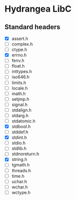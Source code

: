 # Hydrangea LibC
## Standard headers
- [x] assert.h
- [ ] complex.h
- [ ] ctype.h
- [x] errno.h
- [ ] fenv.h
- [ ] float.h
- [ ] inttypes.h
- [ ] iso646.h
- [ ] limits.h
- [ ] locale.h
- [ ] math.h
- [ ] setjmp.h
- [ ] signal.h
- [ ] stdalign.h
- [ ] stdarg.h
- [ ] stdatomic.h
- [x] stdbool.h
- [ ] stddef.h
- [x] stdint.h
- [ ] stdio.h
- [ ] stdlib.h
- [ ] stdnoreturn.h
- [x] string.h
- [ ] tgmath.h
- [ ] threads.h
- [ ] time.h
- [ ] uchar.h
- [ ] wchar.h
- [ ] wctype.h
